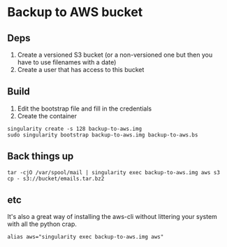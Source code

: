 # Backup to AWS bucket

## Deps

1. Create a versioned S3 bucket (or a non-versioned one but then you have to use filenames with a date)
1. Create a user that has access to this bucket

## Build

1. Edit the bootstrap file and fill in the credentials
1. Create the container

```
singularity create -s 128 backup-to-aws.img
sudo singularity bootstrap backup-to-aws.img backup-to-aws.bs
```

## Back things up

```
tar -cjO /var/spool/mail | singularity exec backup-to-aws.img aws s3 cp - s3://bucket/emails.tar.bz2
```

## etc

It's also a great way of installing the aws-cli without littering your system with all the python crap.

```
alias aws="singularity exec backup-to-aws.img aws"
```

